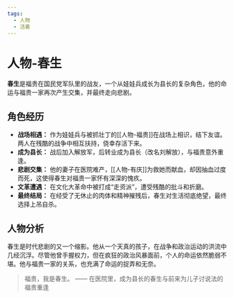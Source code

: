 ```yaml
---
tags:
  - 人物
  - 活着
---
```


# 人物-春生

**春生**是福贵在国民党军队里的战友，一个从娃娃兵成长为县长的复杂角色，他的命运与福贵一家再次产生交集，并最终走向悲剧。

## 角色经历
- **战场相遇：** 作为娃娃兵与被抓壮丁的[[人物-福贵]]在战场上相识，结下友谊。两人在残酷的战争中相互扶持，侥幸存活下来。
- **成为县长：** 战后加入解放军，后转业成为县长（改名刘解放），与福贵意外重逢。
- **悲剧交集：** 他的妻子在医院难产，[[人物-有庆]]为救她而献血，却因抽血过度而死，这使得春生对福贵一家怀有深深的愧疚。
- **文革遭遇：** 在文化大革命中被打成“走资派”，遭受残酷的批斗和折磨。
- **最终结局：** 在经受了无休止的肉体和精神摧残后，春生对生活彻底绝望，最终选择上吊自杀。

## 人物分析
春生是时代悲剧的又一个缩影。他从一个天真的孩子，在战争和政治运动的洪流中几经沉浮。尽管他曾手握权力，但在疯狂的政治风暴面前，个人的命运依然脆弱不堪。他与福贵一家的关系，也充满了命运的捉弄和无奈。

> 福贵，我是春生。
> —— 在医院里，成为县长的春生与前来为儿子讨说法的福贵重逢